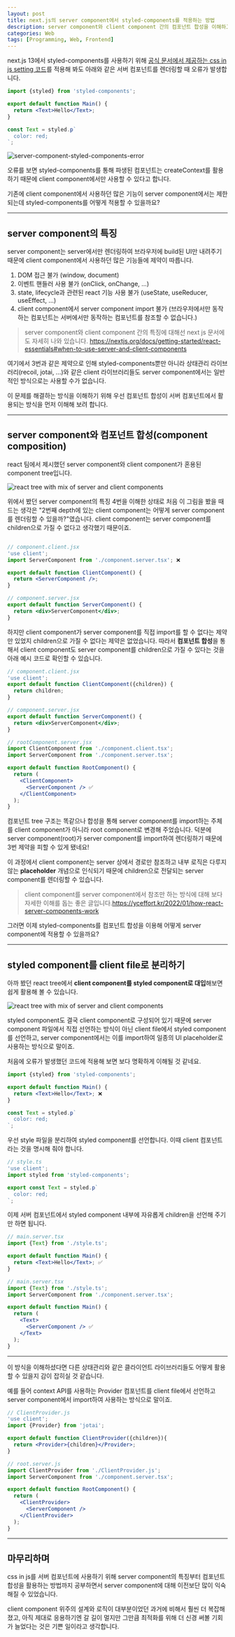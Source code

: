```yaml
---
layout: post
title: next.js의 server component에서 styled-components를 적용하는 방법
description: server component와 client component 간의 컴포넌트 합성을 이해하고 client library들을 활용하는 법
categories: Web
tags: [Programming, Web, Frontend]
---
```


next.js 13에서 styled-components를 사용하기 위해 [공식 문서에서 제공하는 css in js setting 코드](https://nextjs.org/docs/app/building-your-application/styling/css-in-js#styled-components)를 적용해 봐도 아래와 같은 서버 컴포넌트를 렌더링할 때 오류가 발생합니다.

```jsx
import {styled} from 'styled-components';

export default function Main() {
  return <Text>Hello</Text>;
}

const Text = styled.p`
  color: red;
`;
```

![server-component-styled-components-error](/assets/images/posts/2023-07-16/server-component-styled-components-error.png)

오류를 보면 styled-components를 통해 파생된 컴포넌트는 createContext를 활용하기 때문에 client component에서만 사용할 수 있다고 합니다.

기존에 client component에서 사용하던 많은 기능이 server component에서는 제한되는데 styled-components를 어떻게 적용할 수 있을까요?

---

## server component의 특징

server component는 server에서만 렌더링하여 브라우저에 build된 UI만 내려주기 때문에 client component에서 사용하던 많은 기능들에 제약이 따릅니다.

1. DOM 접근 불가 (window, document)
2. 이벤트 핸들러 사용 불가 (onClick, onChange, ...)
3. state, lifecycle과 관련된 react 기능 사용 불가 (useState, useReducer, useEffect, ...)
4. client component에서 server component import 불가 (브라우저에서만 동작하는 컴포넌트는 서버에서만 동작하는 컴포넌트를 참조할 수 없습니다.)

> server component와 client component 간의 특징에 대해선 next js 문서에도 자세히 나와 있습니다. <https://nextjs.org/docs/getting-started/react-essentials#when-to-use-server-and-client-components>

여기에서 3번과 같은 제약으로 인해 styled-components뿐만 아니라 상태관리 라이브러리(recoil, jotai, ...)와 같은 client 라이브러리들도 server component에서는 일반적인 방식으로는 사용할 수가 없습니다.

이 문제를 해결하는 방식을 이해하기 위해 우선 컴포넌트 합성이 서버 컴포넌트에서 활용되는 방식을 먼저 이해해 보려 합니다.

---

## server component와 컴포넌트 합성(component composition)

react 팀에서 제시했던 server component와 client component가 혼용된 component tree입니다.

![react tree with mix of server and client components](/assets/images/posts/2023-07-16/react-components-tree.png)

위에서 봤던 server component의 특징 4번을 이해한 상태로 처음 이 그림을 봤을 때 드는 생각은 "2번째 depth에 있는 client component는 어떻게 server component를 렌더링할 수 있을까?"였습니다. client component는 server component를 children으로 가질 수 없다고 생각했기 때문이죠.

```jsx

// component.client.jsx
'use client';
import ServerComponent from './component.server.tsx'; ❌

export default function ClientComponent() {
  return <ServerComponent />;
}

// component.server.jsx
export default function ServerComponent() {
  return <div>ServerComponent</div>;
}
```

하지만 client component가 server component를 직접 import를 할 수 없다는 제약만 있었지 children으로 가질 수 없다는 제약은 없었습니다. 따라서 **컴포넌트 합성**을 통해서 client component도 server component를 children으로 가질 수 있다는 것을 아래 예시 코드로 확인할 수 있습니다.

```jsx
// component.client.jsx
'use client';
export default function ClientComponent({children}) {
  return children;
}

// component.server.jsx
export default function ServerComponent() {
  return <div>ServerComponent</div>;
}

// rootComponent.server.jsx
import ClientComponent from './component.client.tsx';
import ServerComponent from './component.server.tsx';

export default function RootComponent() {
  return (
    <ClientComponent>
      <ServerComponent /> ✅
    </ClientComponent>
  );
}
```

컴포넌트 tree 구조는 똑같으나 합성을 통해 server component를 import하는 주체를 client component가 아니라 root component로 변경해 주었습니다. 덕분에 server component(root)가 server component를 import하여 렌더링하기 때문에 3번 제약을 피할 수 있게 됐네요!

이 과정에서 client component는 server 상에서 경로만 참조하고 내부 로직은 다루지 않는 **placeholder** 개념으로 인식되기 때문에 children으로 전달되는 server component를 렌더링할 수 있습니다.

> client component를 server component에서 참조만 하는 방식에 대해 보다 자세한 이해를 돕는 좋은 글입니다.<https://yceffort.kr/2022/01/how-react-server-components-work>

그러면 이제 styled-components를 컴포넌트 합성을 이용해 어떻게 server component에 적용할 수 있을까요?

---

## styled component를 client file로 분리하기

아까 봤던 react tree에서 **client component를 styled component로 대입**해보면 쉽게 활용해 볼 수 있습니다.

![react tree with mix of server and client components](/assets/images/posts/2023-07-16/styled-component-tree.png)

styled component도 결국 client component로 구성되어 있기 때문에 server component 파일에서 직접 선언하는 방식이 아닌 client file에서 styled component를 선언하고, server component에서는 이를 import하여 일종의 UI placeholder로 사용하는 방식으로 말이죠.

처음에 오류가 발생했던 코드에 적용해 보면 보다 명확하게 이해될 것 같네요.

```jsx
import {styled} from 'styled-components';

export default function Main() {
  return <Text>Hello</Text>; ❌
}

const Text = styled.p`
  color: red;
`;
```

우선 style 파일을 분리하여 styled component를 선언합니다. 이때 client 컴포넌트라는 것을 명시해 줘야 합니다.

```jsx
// style.ts
'use client';
import styled from 'styled-components';

export const Text = styled.p`
  color: red;
`;
```

이제 서버 컴포넌트에서 styled component 내부에 자유롭게 children을 선언해 주기만 하면 됩니다.

```jsx
// main.server.tsx
import {Text} from './style.ts';

export default function Main() {
  return <Text>Hello</Text>; ✅
}
```

```jsx
// main.server.tsx
import {Text} from './style.ts';
import ServerComponent from './component.server.tsx';

export default function Main() {
  return (
    <Text>
      <ServerComponent /> ✅
    </Text>
  );
}
```

---

이 방식을 이해하셨다면 다른 상태관리와 같은 클라이언트 라이브러리들도 어떻게 활용할 수 있을지 감이 잡히실 것 같습니다.

예를 들어 context API를 사용하는 Provider 컴포넌트를 client file에서 선언하고 server component에서 import하여 사용하는 방식으로 말이죠.

```jsx
// ClientProvider.js
'use client';
import {Provider} from 'jotai';

export default function ClientProvider({children}){
  return <Provider>{children}</Provider>;
}

// root.server.js
import ClientProvider from './ClientProvider.js';
import ServerComponent from './component.server.tsx';

export default function RootComponent() {
  return (
    <ClientProvider>
      <ServerComponent />
    </ClientProvider>
  );
}
```

---

## 마무리하며

css in js를 서버 컴포넌트에 사용하기 위해 server component의 특징부터 컴포넌트 합성을 활용하는 방법까지 공부하면서 server component에 대해 이전보단 많이 익숙해질 수 있었습니다.

client component 위주의 설계와 로직이 대부분이었던 과거에 비해서 훨씬 더 복잡해졌고, 아직 제대로 응용하기엔 갈 길이 멀지만 그만큼 최적화를 위해 더 신경 써볼 기회가 늘었다는 것은 기쁜 일이라고 생각합니다.
